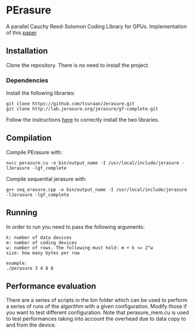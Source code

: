 # PErasure
A parallel Cauchy Reed-Solomon Coding Library for GPUs. 
Implementation of this [paper](http://ieeexplore.ieee.org/document/7248360/)


## Installation
Clone the repository. There is no need to install the project.

### Dependencies
Install the following libraries:
```
git clone https://github.com/tsuraan/Jerasure.git
git clone http://lab.jerasure.org/jerasure/gf-complete.git
```
Follow the instructions [here](https://github.com/tsuraan/Jerasure) to correctly install the two libraries.

## Compilation
Compile PErasure with:
```
nvcc perasure.cu -o bin/output_name -I /usr/local/include/jerasure -lJerasure -lgf_complete
```

Compile sequential jerasure with:
```
g++ seq_erasure.cpp -o bin/output_name -I /usr/local/include/jerasure -lJerasure -lgf_complete
```

## Running
In order to run you need to pass the following arguments:
```
k: number of data devices
m: number of coding devices
w: number of rows. The following must hold: m + k <= 2^w
size: how many bytes per row

example:
./perasure 3 4 8 8
```

## Performance evaluation
There are a series of scripts in the bin folder which can be used to perform a series of runs of the algorithm with a given configuration.
Modify those if you want to test different configuration.
Note that perasure_mem.cu is used to test performances taking into account the overhead due to data copy to and from the device.

